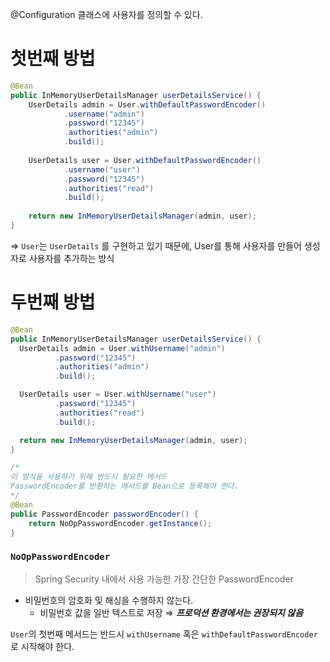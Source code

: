@Configuration 클래스에 사용자를 정의할 수 있다.

# 첫번째 방법

```java
@Bean
public InMemoryUserDetailsManager userDetailsService() {
	UserDetails admin = User.withDefaultPasswordEncoder()
	        .username("admin")
	        .password("12345")
	        .authorities("admin")
	        .build();
	
	UserDetails user = User.withDefaultPasswordEncoder()
	        .username("user")
	        .password("12345")
	        .authorities("read")
	        .build();
	
	return new InMemoryUserDetailsManager(admin, user);
}
```

⇒ `User`는 `UserDetails` 를 구현하고 있기 때문에, User를 통해 사용자를 만들어 생성자로 사용자를 추가하는 방식

# 두번째 방법

```java
@Bean
public InMemoryUserDetailsManager userDetailsService() {
  UserDetails admin = User.withUsername("admin")
          .password("12345")
          .authorities("admin")
          .build();

  UserDetails user = User.withUsername("user")
          .password("12345")
          .authorities("read")
          .build();

  return new InMemoryUserDetailsManager(admin, user);
}

/* 
이 방식을 사용하기 위해 반드시 필요한 메서드
PasswordEncoder를 반환하는 메서드를 Bean으로 등록해야 한다.
*/
@Bean
public PasswordEncoder passwordEncoder() {
    return NoOpPasswordEncoder.getInstance();
}
```

### `NoOpPasswordEncoder`

> Spring Security 내에서 사용 가능한 가장 간단한 PasswordEncoder
> 
- 비밀번호의 암호화 및 해싱을 수행하지 않는다.
    - 비밀번호 값을 일반 텍스트로 저장 ⇒ ***프로덕션 환경에서는 권장되지 않음***

`User`의 첫번째 메서드는 반드시 `withUsername` 혹은 `withDefaultPasswordEncoder`로 시작해야 한다.